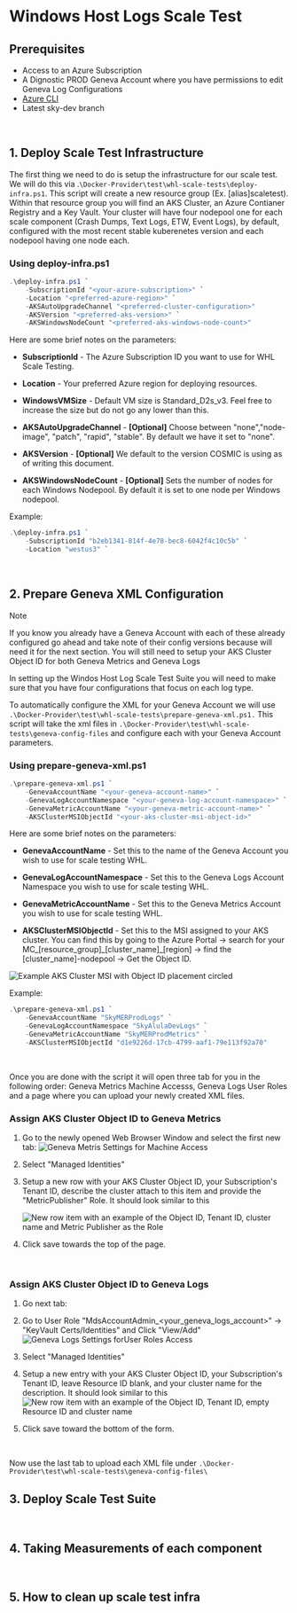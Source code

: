 # Windows Host Logs Scale Test

## Prerequisites
- Access to an Azure Subscription
- A Dignostic PROD Geneva Account where you have permissions to edit Geneva Log Configurations
- [Azure CLI](https://learn.microsoft.com/en-us/cli/azure/install-azure-cli)
- Latest sky-dev branch
<br>

## 1. Deploy Scale Test Infrastructure 
The first thing we need to do is setup the infrastructure for our scale test. We will do this via .`\Docker-Provider\test\whl-scale-tests\deploy-infra.ps1`. This script will create a new resource group (Ex. [alias]scaletest). Within that resource group you will find an AKS Cluster, an Azure Contianer Registry and a Key Vault. Your cluster will have four nodepool one for each scale component (Crash Dumps, Text Logs, ETW, Event Logs), by default, configured with the most recent stable kuberenetes version and each nodepool having one node each. 

### Using deploy-infra.ps1
```powershell
.\deploy-infra.ps1 `
    -SubscriptionId "<your-azure-subscription>" `
    -Location "<preferred-azure-region>" `
    -AKSAutoUpgradeChannel "<preferred-cluster-configuration>"
    -AKSVersion "<preferred-aks-version>" `
    -AKSWindowsNodeCount "<preferred-aks-windows-node-count>"
```

Here are some brief notes on the parameters:

- **SubscriptionId** - The Azure Subscription ID you want to use for WHL Scale Testing.
    
- **Location** - Your preferred Azure region for deploying resources.

- **WindowsVMSize** - Default VM size is Standard_D2s_v3. Feel free to increase the size but do not go any lower than this.
    
- **AKSAutoUpgradeChannel** - **[Optional]** Choose between "none","node-image",  "patch", "rapid", "stable". By default we have it set to "none".

- **AKSVersion** - **[Optional]** We default to the version COSMIC is using as of writing this document. 

- **AKSWindowsNodeCount** - **[Optional]** Sets the number of nodes for each Windows Nodepool. By default it is set to one node per Windows nodepool.

Example:
```powershell
.\deploy-infra.ps1 `
    -SubscriptionId "b2eb1341-814f-4e78-bec8-6042f4c10c5b" `
    -Location "westus3" `
```

<br>

## 2. Prepare Geneva XML Configuration

> [!NOTE]
>
> If you know you already have a Geneva Account with each of these already configured go ahead and take note of their config versions because will need it for the next section. You will still need to setup your AKS Cluster Object ID for both Geneva Metrics and Geneva Logs

In setting up the Windos Host Log Scale Test Suite you will need to make sure that you have four configurations that focus on each log type. 

To automatically configure the XML for your Geneva Account we will use `.\Docker-Provider\test\whl-scale-tests\prepare-geneva-xml.ps1.` This script will take the xml files in `.\Docker-Provider\test\whl-scale-tests\geneva-config-files` and configure each with your Geneva Account parameters.

### Using prepare-geneva-xml.ps1
```powershell
.\prepare-geneva-xml.ps1 `
    -GenevaAccountName "<your-geneva-account-name>" `
    -GenevaLogAccountNamespace "<your-geneva-log-account-namespace>" `
    -GenevaMetricAccountName "<your-geneva-metric-account-name>" `
    -AKSClusterMSIObjectId "<your-aks-cluster-msi-object-id>"
```
Here are some brief notes on the parameters:

- **GenevaAccountName** - Set this to the name of the Geneva Account you wish to use for scale testing WHL.
    
- **GenevaLogAccountNamespace** - Set this to the Geneva Logs Account Namespace you wish to use for scale testing WHL.
    
- **GenevaMetricAccountName** - Set this to the Geneva Metrics Account you wish to use for scale testing WHL.
    
- **AKSClusterMSIObjectId** - Set this to the MSI assigned to your AKS cluster. You can find this by going to the Azure Portal -> search for your MC_[resource_group]\_[cluster_name]_[region] -> find the [cluster_name]-nodepool -> Get the Object ID.

![Example AKS Cluster MSI with Object ID placement circled](images/example_msi_objid.png)

Example:
```powershell
.\prepare-geneva-xml.ps1 `
    -GenevaAccountName "SkyMERProdLogs" `
    -GenevaLogAccountNamespace "SkyAlulaDevLogs" `
    -GenevaMetricAccountName "SkyMERProdMetrics" `
    -AKSClusterMSIObjectId "d1e9226d-17cb-4799-aaf1-79e113f92a70"
```
<br>

Once you are done with the script it will open three tab for you in the following order: Geneva Metrics Machine Accesss, Geneva Logs User Roles and a page where you can upload your newly created XML files.

### Assign AKS Cluster Object ID to Geneva Metrics

1. Go to the newly opened Web Browser Window and select the first new tab:
![Geneva Metris Settings for Machine Access](images/geneva_metric_machine_access.png)

2. Select "Managed Identities"

3. Setup a new row with your AKS Cluster Object ID, your Subscription's Tenant ID, describe the cluster attach to this item and provide the "MetricPublisher" Role. It should look similar to this

    ![New row item with an example of the Object ID, Tenant ID, cluster name and Metric Publisher as the Role](images/metrics_access_managed_identity.png)

4. Click save towards the top of the page. 
<br>

### Assign AKS Cluster Object ID to Geneva Logs

1. Go next tab:

2. Go to User Role "MdsAccountAdmin_<your_geneva_logs_account>" -> "KeyVault Certs/Identities" and Click "View/Add"
![Geneva Logs Settings forUser Roles Access](images/geneva_logs_user_roles.png)

3. Select "Managed Identities"

4. Setup a new entry with your AKS Cluster Object ID, your Subscription's Tenant ID, leave Resource ID blank, and your cluster name for the description. It should look similar to this
    ![New row item with an example of the Object ID, Tenant ID, empty Resource ID and cluster name](images/geneva_logs_managed_identity.png)

4. Click save toward the bottom of the form.
<br>

Now use the last tab to upload each XML file under `.\Docker-Provider\test\whl-scale-tests\geneva-config-files\`

## 3. Deploy Scale Test Suite 
<br>

## 4. Taking Measurements of each component
<br>

## 5. How to clean up scale test infra
